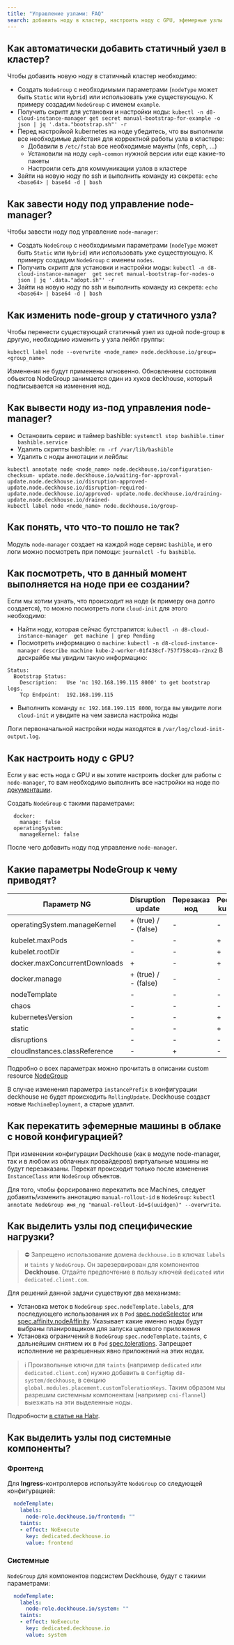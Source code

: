```yaml
---
title: "Управление узлами: FAQ"
search: добавить ноду в кластер, настроить ноду с GPU, эфемерные узлы
---
```


## Как автоматически добавить статичный узел в кластер?

Чтобы добавить новую ноду в статичный кластер необходимо:
- Создать `NodeGroup` с необходимыми параметрами (`nodeType` может быть `Static` или `Hybrid`) или использовать уже существующую. К примеру создадим `NodeGroup` с именем `example`.
- Получить скрипт для установки и настройки ноды: `kubectl -n d8-cloud-instance-manager get secret manual-bootstrap-for-example -o json | jq '.data."bootstrap.sh"' -r`
- Перед настройкой kubernetes на ноде убедитесь, что вы выполнили все необходимые действия для корректной работы узла в кластере:
  - Добавили в `/etc/fstab` все необходимые маунты (nfs, ceph, ...)
  - Установили на ноду `ceph-common` нужной версии или еще какие-то пакеты
  - Настроили сеть для коммуникации узлов в кластере
- Зайти на новую ноду по ssh и выполнить команду из секрета: `echo <base64> | base64 -d | bash`

## Как завести ноду под управление node-manager?

Чтобы завести ноду под управление `node-manager`:
- Создать `NodeGroup` с необходимыми параметрами (`nodeType` может быть `Static` или `Hybrid`) или использовать уже существующую. К примеру создадим `NodeGroup` с именем `nodes`.
- Получить скрипт для установки и настройки моды: `kubectl -n d8-cloud-instance-manager  get secret manual-bootstrap-for-nodes-o json | jq '.data."adopt.sh"' -r`
- Зайти на новую ноду по ssh и выполнить команду из секрета: `echo <base64> | base64 -d | bash`

## Как изменить node-group у статичного узла?

Чтобы перенести существующий статичный узел из одной node-group в другую, необходимо изменить у узла лейбл группы:
```shell
kubectl label node --overwrite <node_name> node.deckhouse.io/group=<group_name>
```

Изменения не будут применены мгновенно. Обновлением состояния объектов NodeGroup занимается один из хуков deckhouse, который подписывается на изменения нод.

## Как вывести ноду из-под управления node-manager?

- Остановить сервис и таймер bashible: `systemctl stop bashible.timer bashible.service`
- Удалить скрипты bashible: `rm -rf /var/lib/bashible`
- Удалить с ноды аннотации и лейблы:
```shell
kubectl annotate node <node_name> node.deckhouse.io/configuration-checksum- update.node.deckhouse.io/waiting-for-approval- update.node.deckhouse.io/disruption-approved- update.node.deckhouse.io/disruption-required- update.node.deckhouse.io/approved- update.node.deckhouse.io/draining- update.node.deckhouse.io/drained-
kubectl label node <node_name> node.deckhouse.io/group-
```

## Как понять, что что-то пошло не так?

Модуль `node-manager` создает на каждой ноде сервис `bashible`, и его логи можно посмотреть при помощи: `journalctl -fu bashible`.

## Как посмотреть, что в данный момент выполняется на ноде при ее создании?

Если мы хотим узнать, что происходит на ноде (к примеру она долго создается), то можно посмотреть логи `cloud-init` для этого необходимо:
- Найти ноду, которая сейчас бутстрапится: `kubectl -n d8-cloud-instance-manager  get machine | grep Pending`
- Посмотреть информацию о `machine`: `kubectl -n d8-cloud-instance-manager describe machine kube-2-worker-01f438cf-757f758c4b-r2nx2`
В дескрайбе мы увидим такую информацию:
```shell
Status:
  Bootstrap Status:
    Description:   Use 'nc 192.168.199.115 8000' to get bootstrap logs.
    Tcp Endpoint:  192.168.199.115
```
- Выполнить команду `nc 192.168.199.115 8000`, тогда вы увидите логи `cloud-init` и увидите на чем зависла настройка ноды

Логи первоначальной настройки ноды находятся в `/var/log/cloud-init-output.log`.

## Как настроить ноду с GPU?

Если у вас есть нода с GPU и вы хотите настроить docker для работы с `node-manager`, то вам необходимо выполнить все настройки на ноде по [документации](https://github.com/NVIDIA/k8s-device-plugin#quick-start).

Создать `NodeGroup` с такими параметрами:
```shell
  docker:
    manage: false
  operatingSystem:
    manageKernel: false
```

После чего добавить ноду под управление `node-manager`.

## Какие параметры NodeGroup к чему приводят?

| Параметр NG                   | Disruption update    | Перезаказ нод | Рестарт kubelet |
|-------------------------------|----------------------|---------------|-----------------|
| operatingSystem.manageKernel  | + (true) / - (false) | -             | -               |
| kubelet.maxPods               | -                    | -             | +               |
| kubelet.rootDir               | -                    | -             | +               |
| docker.maxConcurrentDownloads | +                    | -             | +               |
| docker.manage                 | + (true) / - (false) | -             | -               |
| nodeTemplate                  | -                    | -             | -               |
| chaos                         | -                    | -             | -               |
| kubernetesVersion             | -                    | -             | +               |
| static                        | -                    | -             | +               |
| disruptions                   | -                    | -             | -               |
| cloudInstances.classReference | -                    | +             | -               |

Подробно о всех параметрах можно прочитать в описании custom resource [NodeGroup](/modules/040-node-manager/cr.html#nodegroup)

В случае изменения параметра `instancePrefix` в конфигурации deckhouse не будет происходить `RollingUpdate`. Deckhouse создаст новые `MachineDeployment`, а старые удалит.

## Как перекатить эфемерные машины в облаке с новой конфигурацией?

При изменении конфигурации Deckhouse (как в модуле node-manager, так и в любом из облачных провайдеров) виртуальные машины не будут перезаказаны. Перекат происходит только после изменения `InstanceClass` или `NodeGroup` объектов.

Для того, чтобы форсированно перекатить все Machines, следует добавить/изменить аннотацию `manual-rollout-id` в `NodeGroup`: `kubectl annotate NodeGroup имя_ng "manual-rollout-id=$(uuidgen)" --overwrite`.

## Как выделить узлы под специфические нагрузки?

> ⛔ Запрещено использование домена `deckhouse.io` в ключах `labels` и `taints` у `NodeGroup`. Он зарезервирован для компонентов **Deckhouse**. Отдайте предпочтение в пользу ключей `dedicated` или `dedicated.client.com`. 

Для решений данной задачи существуют два механизма:
- Установка меток в `NodeGroup` `spec.nodeTemplate.labels`, для последующего использования их в `Pod` [spec.nodeSelector](https://kubernetes.io/docs/concepts/scheduling-eviction/assign-pod-node/) или [spec.affinity.nodeAffinity](https://kubernetes.io/docs/concepts/scheduling-eviction/assign-pod-node/#node-affinity). Указывает какие именно ноды будут выбраны планировщиком для запуска целевого приложения
- Установка ограничений в `NodeGroup` `spec.nodeTemplate.taints`, с дальнейшим снятием их в `Pod` [spec.tolerations](https://kubernetes.io/docs/concepts/scheduling-eviction/taint-and-toleration/). Запрещает исполнение не разрешенных явно приложений на этих нодах.

> ℹ️ Произвольные ключи для `taints` (например `dedicated` или `dedicated.client.com`) нужно добавить в `ConfigMap` `d8-system/deckhouse`, в секцию `global.modules.placement.customTolerationKeys`. Таким образом мы разрешим системным компонентам (например `cni-flannel`) выезжать на эти выделенные ноды.

Подробности [в статье на Habr](https://habr.com/ru/company/flant/blog/432748/).

## Как выделить узлы под системные компоненты?

### Фронтенд 
Для **Ingress**-контроллеров используйте `NodeGroup` со следующей конфигурацией:

```yaml
  nodeTemplate:
    labels:
      node-role.deckhouse.io/frontend: ""
    taints:
    - effect: NoExecute
      key: dedicated.deckhouse.io
      value: frontend
```

### Системные
`NodeGroup` для компонентов подсистем Deckhouse, будут с такими параметрами:

```yaml
  nodeTemplate:
    labels:
      node-role.deckhouse.io/system: ""
    taints:
    - effect: NoExecute
      key: dedicated.deckhouse.io
      value: system
```

